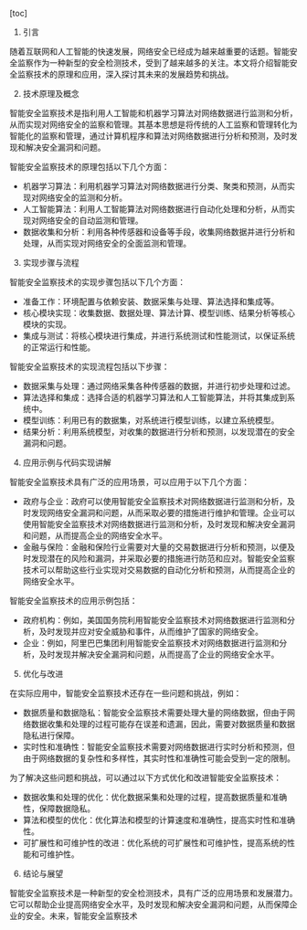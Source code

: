 
[toc]                    
                
                
1. 引言

随着互联网和人工智能的快速发展，网络安全已经成为越来越重要的话题。智能安全监察作为一种新型的安全检测技术，受到了越来越多的关注。本文将介绍智能安全监察技术的原理和应用，深入探讨其未来的发展趋势和挑战。

2. 技术原理及概念

智能安全监察技术是指利用人工智能和机器学习算法对网络数据进行监测和分析，从而实现对网络安全的监察和管理。其基本思想是将传统的人工监察和管理转化为智能化的监察和管理，通过计算机程序和算法对网络数据进行分析和预测，及时发现和解决安全漏洞和问题。

智能安全监察技术的原理包括以下几个方面：

- 机器学习算法：利用机器学习算法对网络数据进行分类、聚类和预测，从而实现对网络安全的监测和分析。
- 人工智能算法：利用人工智能算法对网络数据进行自动化处理和分析，从而实现对网络安全的自动监测和管理。
- 数据收集和分析：利用各种传感器和设备等手段，收集网络数据并进行分析和处理，从而实现对网络安全的全面监测和管理。

3. 实现步骤与流程

智能安全监察技术的实现步骤包括以下几个方面：

- 准备工作：环境配置与依赖安装、数据采集与处理、算法选择和集成等。
- 核心模块实现：收集数据、数据处理、算法计算、模型训练、结果分析等核心模块的实现。
- 集成与测试：将核心模块进行集成，并进行系统测试和性能测试，以保证系统的正常运行和性能。

智能安全监察技术的实现流程包括以下步骤：

- 数据采集与处理：通过网络采集各种传感器的数据，并进行初步处理和过滤。
- 算法选择和集成：选择合适的机器学习算法和人工智能算法，并将其集成到系统中。
- 模型训练：利用已有的数据集，对系统进行模型训练，以建立系统模型。
- 结果分析：利用系统模型，对收集的数据进行分析和预测，以发现潜在的安全漏洞和问题。

4. 应用示例与代码实现讲解

智能安全监察技术具有广泛的应用场景，可以应用于以下几个方面：

- 政府与企业：政府可以使用智能安全监察技术对网络数据进行监测和分析，及时发现网络安全漏洞和问题，从而采取必要的措施进行维护和管理。企业可以使用智能安全监察技术对网络数据进行监测和分析，及时发现和解决安全漏洞和问题，从而提高企业的网络安全水平。
- 金融与保险：金融和保险行业需要对大量的交易数据进行分析和预测，以便及时发现潜在的风险和漏洞，并采取必要的措施进行防范和应对。智能安全监察技术可以帮助这些行业实现对交易数据的自动化分析和预测，从而提高企业的网络安全水平。

智能安全监察技术的应用示例包括：

- 政府机构：例如，美国国务院利用智能安全监察技术对网络数据进行监测和分析，及时发现并应对安全威胁和事件，从而维护了国家的网络安全。
- 企业：例如，阿里巴巴集团利用智能安全监察技术对网络数据进行监测和分析，及时发现并解决安全漏洞和问题，从而提高了企业的网络安全水平。

5. 优化与改进

在实际应用中，智能安全监察技术还存在一些问题和挑战，例如：

- 数据质量和数据隐私：智能安全监察技术需要处理大量的网络数据，但由于网络数据收集和处理的过程可能存在误差和遗漏，因此，需要对数据质量和数据隐私进行保障。
- 实时性和准确性：智能安全监察技术需要对网络数据进行实时分析和预测，但由于网络数据的复杂性和多样性，其实时性和准确性可能会受到一定的限制。

为了解决这些问题和挑战，可以通过以下方式优化和改进智能安全监察技术：

- 数据收集和处理的优化：优化数据采集和处理的过程，提高数据质量和准确性，保障数据隐私。
- 算法和模型的优化：优化算法和模型的计算速度和准确性，提高实时性和准确性。
- 可扩展性和可维护性的改进：优化系统的可扩展性和可维护性，提高系统的性能和可维护性。

6. 结论与展望

智能安全监察技术是一种新型的安全检测技术，具有广泛的应用场景和发展潜力。它可以帮助企业提高网络安全水平，及时发现和解决安全漏洞和问题，从而保障企业的安全。未来，智能安全监察技术

